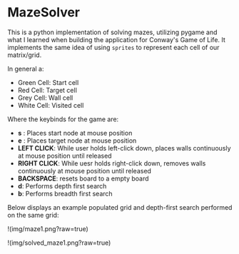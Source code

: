 # MazeSolver

This is a python implementation of solving mazes, utilizing pygame and what I learned when building the application for Conway's Game of Life. It implements the same idea of using `sprites` to represent each cell of our matrix/grid. 

In general a:

* Green Cell: Start cell
* Red Cell: Target cell
* Grey Cell: Wall cell
* White Cell: Visited cell

Where the keybinds for the game are:
* **s** : Places start node at mouse position
* **e** : Places target node at mouse position
* **LEFT CLICK**: While user holds left-click down, places walls continuously at mouse position until released
* **RIGHT CLICK**: While uesr holds right-click down, removes walls continuously at mouse position until released
* **BACKSPACE**: resets board to a empty board
* **d**: Performs depth first search
* **b**: Performs breadth first search

Below displays an example populated grid and depth-first search performed on the same grid:

!(img/maze1.png?raw=true)

!(img/solved_maze1.png?raw=true)

 

